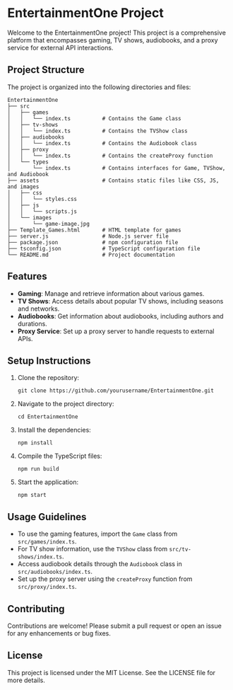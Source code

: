 # EntertainmentOne Project

Welcome to the EntertainmentOne project! This project is a comprehensive platform that encompasses gaming, TV shows, audiobooks, and a proxy service for external API interactions.

## Project Structure

The project is organized into the following directories and files:

```
EntertainmentOne
├── src
│   ├── games
│   │   └── index.ts          # Contains the Game class
│   ├── tv-shows
│   │   └── index.ts          # Contains the TVShow class
│   ├── audiobooks
│   │   └── index.ts          # Contains the Audiobook class
│   ├── proxy
│   │   └── index.ts          # Contains the createProxy function
│   └── types
│       └── index.ts          # Contains interfaces for Game, TVShow, and Audiobook
├── assets                    # Contains static files like CSS, JS, and images
│   ├── css
│   │   └── styles.css
│   ├── js
│   │   └── scripts.js
│   └── images
│       └── game-image.jpg
├── Template_Games.html       # HTML template for games
├── server.js                 # Node.js server file
├── package.json              # npm configuration file
├── tsconfig.json             # TypeScript configuration file
└── README.md                 # Project documentation
```

## Features

- **Gaming**: Manage and retrieve information about various games.
- **TV Shows**: Access details about popular TV shows, including seasons and networks.
- **Audiobooks**: Get information about audiobooks, including authors and durations.
- **Proxy Service**: Set up a proxy server to handle requests to external APIs.

## Setup Instructions

1. Clone the repository:
   ```
   git clone https://github.com/yourusername/EntertainmentOne.git
   ```

2. Navigate to the project directory:
   ```
   cd EntertainmentOne
   ```

3. Install the dependencies:
   ```
   npm install
   ```

4. Compile the TypeScript files:
   ```
   npm run build
   ```

5. Start the application:
   ```
   npm start
   ```

## Usage Guidelines

- To use the gaming features, import the `Game` class from `src/games/index.ts`.
- For TV show information, use the `TVShow` class from `src/tv-shows/index.ts`.
- Access audiobook details through the `Audiobook` class in `src/audiobooks/index.ts`.
- Set up the proxy server using the `createProxy` function from `src/proxy/index.ts`.

## Contributing

Contributions are welcome! Please submit a pull request or open an issue for any enhancements or bug fixes.

## License

This project is licensed under the MIT License. See the LICENSE file for more details.